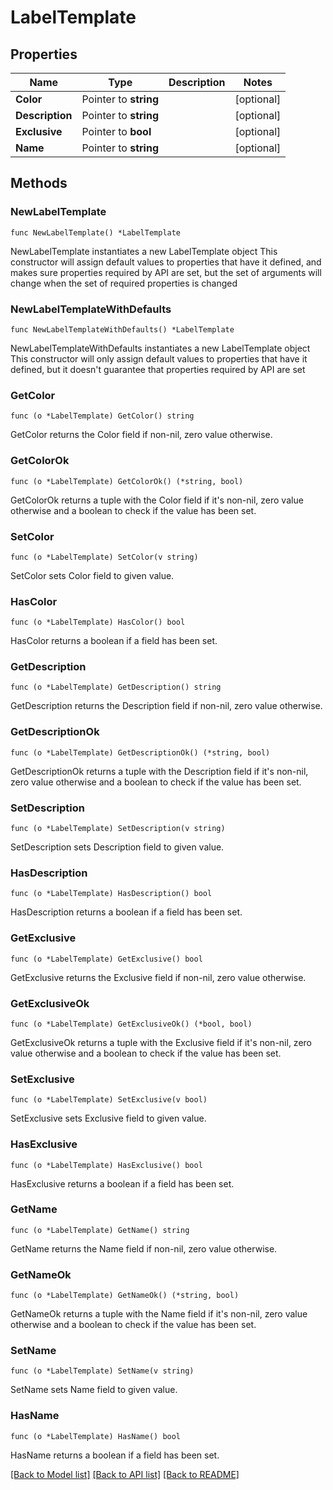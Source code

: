 # LabelTemplate

## Properties

Name | Type | Description | Notes
------------ | ------------- | ------------- | -------------
**Color** | Pointer to **string** |  | [optional] 
**Description** | Pointer to **string** |  | [optional] 
**Exclusive** | Pointer to **bool** |  | [optional] 
**Name** | Pointer to **string** |  | [optional] 

## Methods

### NewLabelTemplate

`func NewLabelTemplate() *LabelTemplate`

NewLabelTemplate instantiates a new LabelTemplate object
This constructor will assign default values to properties that have it defined,
and makes sure properties required by API are set, but the set of arguments
will change when the set of required properties is changed

### NewLabelTemplateWithDefaults

`func NewLabelTemplateWithDefaults() *LabelTemplate`

NewLabelTemplateWithDefaults instantiates a new LabelTemplate object
This constructor will only assign default values to properties that have it defined,
but it doesn't guarantee that properties required by API are set

### GetColor

`func (o *LabelTemplate) GetColor() string`

GetColor returns the Color field if non-nil, zero value otherwise.

### GetColorOk

`func (o *LabelTemplate) GetColorOk() (*string, bool)`

GetColorOk returns a tuple with the Color field if it's non-nil, zero value otherwise
and a boolean to check if the value has been set.

### SetColor

`func (o *LabelTemplate) SetColor(v string)`

SetColor sets Color field to given value.

### HasColor

`func (o *LabelTemplate) HasColor() bool`

HasColor returns a boolean if a field has been set.

### GetDescription

`func (o *LabelTemplate) GetDescription() string`

GetDescription returns the Description field if non-nil, zero value otherwise.

### GetDescriptionOk

`func (o *LabelTemplate) GetDescriptionOk() (*string, bool)`

GetDescriptionOk returns a tuple with the Description field if it's non-nil, zero value otherwise
and a boolean to check if the value has been set.

### SetDescription

`func (o *LabelTemplate) SetDescription(v string)`

SetDescription sets Description field to given value.

### HasDescription

`func (o *LabelTemplate) HasDescription() bool`

HasDescription returns a boolean if a field has been set.

### GetExclusive

`func (o *LabelTemplate) GetExclusive() bool`

GetExclusive returns the Exclusive field if non-nil, zero value otherwise.

### GetExclusiveOk

`func (o *LabelTemplate) GetExclusiveOk() (*bool, bool)`

GetExclusiveOk returns a tuple with the Exclusive field if it's non-nil, zero value otherwise
and a boolean to check if the value has been set.

### SetExclusive

`func (o *LabelTemplate) SetExclusive(v bool)`

SetExclusive sets Exclusive field to given value.

### HasExclusive

`func (o *LabelTemplate) HasExclusive() bool`

HasExclusive returns a boolean if a field has been set.

### GetName

`func (o *LabelTemplate) GetName() string`

GetName returns the Name field if non-nil, zero value otherwise.

### GetNameOk

`func (o *LabelTemplate) GetNameOk() (*string, bool)`

GetNameOk returns a tuple with the Name field if it's non-nil, zero value otherwise
and a boolean to check if the value has been set.

### SetName

`func (o *LabelTemplate) SetName(v string)`

SetName sets Name field to given value.

### HasName

`func (o *LabelTemplate) HasName() bool`

HasName returns a boolean if a field has been set.


[[Back to Model list]](../README.md#documentation-for-models) [[Back to API list]](../README.md#documentation-for-api-endpoints) [[Back to README]](../README.md)


